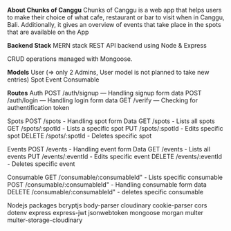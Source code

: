 **About Chunks of Canggu**
Chunks of Canggu is a web app that helps users to make their choice of what cafe, restaurant or bar to visit when in Canggu, Bali. Additionally, it gives an overview of events that take place in the spots that are available on the App

**Backend Stack**
MERN stack
REST API backend using Node & Express

CRUD operations managed with Mongoose.

**Models**
User (=> only 2 Admins, User model is not planned to take new entries)
Spot
Event
Consumable

**Routes**
Auth
POST /auth/signup — Handling signup form data
POST /auth/login — Handling login form data
GET /verify — Checking for authentification token

Spots
POST /spots - Handling spot form Data
GET /spots - Lists all spots
GET /spots/:spotId - Lists a specific spot
PUT /spots/:spotId - Edits specific spot
DELETE /spots/:spotId - Deletes specific spot

Events
POST /events - Handling event form Data
GET /events - Lists all events
PUT /events/:eventId - Edits specific event
DELETE /events/:eventId - Deletes specific event

Consumable
GET /consumable/:consumableId" - Lists specific consumable
POST /consumable/:consumableId" - Handling consumable form data
DELETE /consumable/:consumableId" - deletes specific consumable



Nodejs packages
bcryptjs
body-parser
cloudinary
cookie-parser
cors
dotenv
express
express-jwt
jsonwebtoken
mongoose
morgan
multer
multer-storage-cloudinary
